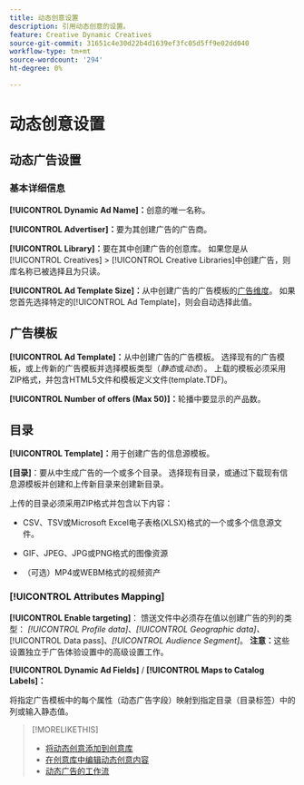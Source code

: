 ```yaml
---
title: 动态创意设置
description: 引用动态创意的设置。
feature: Creative Dynamic Creatives
source-git-commit: 31651c4e30d22b4d1639ef3fc05d5ff9e02dd040
workflow-type: tm+mt
source-wordcount: '294'
ht-degree: 0%

---
```


# 动态创意设置

<!-- add a description -->

<!-- This looks the same for me for either HTML5 type as of 9/24:

## Dynamic ad settings for static HTML5 ads {#dynamic-ad-settings-static-html5}

### Basic Details

**[!UICONTROL Advertiser]:** The advertiser for which to create the ads.

**[!UICONTROL Library]:** The creative library in which to create the ads.

**[!UICONTROL Dynamic Ad Name]:** A unique name for the creative.

**[!UICONTROL Ad Template Size]:** The ad dimensions for the ad template from which to create the ad. If you first select a specific [!UICONTROL Ad Template], then this value is automatically selected.

**[!UICONTROL Ad Template Type]:** The type of ad template from which to create the ad: *[!UICONTROL Static HTML5]* or *[!UICONTROL Dynamic HTML5]*.  If you first select a specific [!UICONTROL Ad Template], then this value is automatically selected.

**[!UICONTROL Ad Template]:** The ad template from which to create the ad.

**[!UICONTROL clickURL]:** A valid landing page URL to which users are redirected when they click the ad.

### [!UICONTROL Attributes Details]

-->

## 动态广告设置<!-- for dynamic HTML5 ads {#dynamic-ad-settings-dynamic-html5}-->

<!-- add a description -->

### 基本详细信息

**[!UICONTROL Dynamic Ad Name]：**&#x200B;创意的唯一名称。

**[!UICONTROL Advertiser]：**&#x200B;要为其创建广告的广告商。

**[!UICONTROL Library]：**&#x200B;要在其中创建广告的创意库。 如果您是从[!UICONTROL Creatives] > [!UICONTROL Creative Libraries]中创建广告，则库名称已被选择且为只读。

**[!UICONTROL Ad Template Size]：**&#x200B;从中创建广告的广告模板的[广告维度](/help/creative/creative-libraries/creative-sizes.md)。 如果您首先选择特定的[!UICONTROL Ad Template]，则会自动选择此值。

## 广告模板

**[!UICONTROL Ad Template]：**&#x200B;从中创建广告的广告模板。 选择现有的广告模板，或上传新的广告模板并选择模板类型（*静态*&#x200B;或&#x200B;*动态*）。 上载的模板必须采用ZIP格式，并包含HTML5文件和模板定义文件(template.TDF)。<!-- Need to add more specs for that -->

**[!UICONTROL Number of offers (Max 50)]：**&#x200B;轮播中要显示的产品数。

## 目录

**[!UICONTROL Template]：**&#x200B;用于创建广告的信息源模板。

**\[目录\]**：要从中生成广告的一个或多个目录。 选择现有目录，或通过下载现有信息源模板并创建和上传新目录来创建新目录。

上传的目录必须采用ZIP格式并包含以下内容：

* CSV、TSV或Microsoft Excel电子表格(XLSX)格式的一个或多个信息源文件。<!-- Need to add more specs for that -->

* GIF、JPEG、JPG或PNG格式的图像资源

* （可选）MP4或WEBM格式的视频资产

### [!UICONTROL Attributes Mapping]

**[!UICONTROL Enable targeting]**： <!-- "targeting options/filters," but I don't think this means user targeting since that is set in the experience/ad on DSP -->馈送文件中必须存在值以创建广告的列的类型： *[!UICONTROL Profile data]*、*[!UICONTROL Geographic data]、*[!UICONTROL Data pass]、*[!UICONTROL Audience Segment]*。  **注意：**&#x200B;这些设置独立于广告体验设置中的高级设置工作。<!-- Clarify what qualifies for each, and explain more -->

**[!UICONTROL Dynamic Ad Fields]** / **[!UICONTROL Maps to Catalog Labels]：**

将指定广告模板中的每个属性（动态广告字段）映射到指定目录（目录标签）中的列或输入静态值。

>[!MORELIKETHIS]
>
>* [将动态创意添加到创意库](creative-add-dynamic.md)
>* [在创意库中编辑动态创意内容](creative-edit-dynamic.md)
>* [动态广告的工作流](/help/creative/introduction/workflow-dynamic-ads.md)

